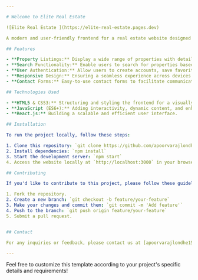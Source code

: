 ```yaml
---

# Welcome to Elite Real Estate  

![Elite Real Estate ](https://elite-real-estate.pages.dev)

A modern and user-friendly frontend for a real estate website designed to showcase properties, streamline property searches, and provide a seamless user experience.

## Features

- **Property Listings:** Display a wide range of properties with detailed information, including images, descriptions, price, and location.
- **Search Functionality:** Enable users to search for properties based on various criteria such as location, price range, property type, etc.
- **User Authentication:** Allow users to create accounts, save favorite properties, and manage their preferences.
- **Responsive Design:** Ensuring a seamless experience across devices - desktops, tablets, and mobile phones.
- **Contact Forms:** Easy-to-use contact forms to facilitate communication between users and real estate agents.

## Technologies Used

- **HTML5 & CSS3:** Structuring and styling the frontend for a visually appealing interface.
- **JavaScript (ES6+):** Adding interactivity, dynamic content, and enhanced user experience.
- **React.js:** Building a scalable and efficient user interface.

## Installation

To run the project locally, follow these steps:

1. Clone this repository: `git clone https://github.com/apoorvarajlondhe/elite_real_state.git` 
2. Install dependencies: `npm install`
3. Start the development server: `npm start`
4. Access the website locally at `http://localhost:3000` in your browser.

## Contributing

If you'd like to contribute to this project, please follow these guidelines:

1. Fork the repository.
2. Create a new branch: `git checkout -b feature/your-feature`
3. Make your changes and commit them: `git commit -m 'Add feature'`
4. Push to the branch: `git push origin feature/your-feature`
5. Submit a pull request.


## Contact

For any inquiries or feedback, please contact us at [apoorvarajlondhe15@gmail.com](mailto:apoorvarajlondhe15@gmail.com).

---
```


Feel free to customize this template according to your project's specific details and requirements!
